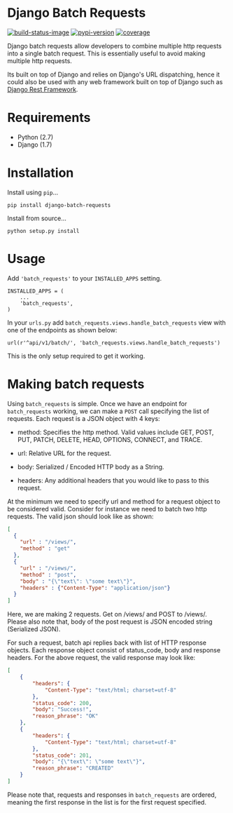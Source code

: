 Django Batch Requests
=========================

[![build-status-image]][travis]
[![pypi-version]][pypi]
[![coverage]][coverage-repo]

Django batch requests allow developers to combine multiple http requests into a single batch request. This is essentially useful to avoid making multiple http requests.

Its built on top of Django and relies on Django's URL dispatching, hence it could also be used with any web framework built on top of Django such as [Django Rest Framework].

# Requirements

* Python (2.7)
* Django (1.7)

# Installation

Install using `pip`...

    pip install django-batch-requests

Install from source...

    python setup.py install


# Usage

Add `'batch_requests'` to your `INSTALLED_APPS` setting.

    INSTALLED_APPS = (
        ...
        'batch_requests',
    )
    
In your `urls.py` add `batch_requests.views.handle_batch_requests` view with one of the endpoints as shown below:


    url(r'^api/v1/batch/', 'batch_requests.views.handle_batch_requests')

This is the only setup required to get it working.



# Making batch requests

Using `batch_requests` is simple. Once we have an endpoint for `batch_requests` working, we can make a `POST` call specifying the list of requests. Each request is a JSON object with 4 keys:

* method: Specifies the http method. Valid values include GET, POST, PUT, PATCH, DELETE, HEAD, OPTIONS, CONNECT, and TRACE.

* url: Relative URL for the request.

* body: Serialized / Encoded HTTP body as a String.

* headers: Any additional headers that you would like to pass to this request.
    
At the minimum we need to specify url and method for a request object to be considered valid. Consider for instance we need to batch two http requests. The valid json should look like as shown:

```json
[
  {
    "url" : "/views/",
    "method" : "get"
  },
  {
    "url" : "/views/",
    "method" : "post",
    "body" : "{\"text\": \"some text\"}",
    "headers" : {"Content-Type": "application/json"}
  }
]
```

Here, we are making 2 requests. Get on /views/ and POST to /views/. Please also note that, body of the post request is JSON encoded string (Serialized JSON).

For such a request, batch api replies back with list of HTTP response objects. Each response object consist of status_code, body and response headers. For the above request, the valid response may look like:

```json
[
    {
        "headers": {
            "Content-Type": "text/html; charset=utf-8"
        },
        "status_code": 200,
        "body": "Success!",
        "reason_phrase": "OK"
    },
    {
        "headers": {
            "Content-Type": "text/html; charset=utf-8"
        },
        "status_code": 201,
        "body": "{\"text\": \"some text\"}",
        "reason_phrase": "CREATED"
    }
]
```

Please note that, requests and responses in `batch_requests` are ordered, meaning the first response in the list is for the first request specified.

[build-status-image]: https://secure.travis-ci.org/tanwanirahul/django-batch-requests.svg?branch=master
[travis]: http://travis-ci.org/tanwanirahul/django-batch-requests?branch=master
[pypi-version]: https://pypip.in/version/django-batch-requests/badge.svg
[pypi]: https://pypi.python.org/pypi/django-batch-requests
[Django Rest Framework]: https://github.com/tomchristie/django-rest-framework
[coverage]: https://coveralls.io/repos/tanwanirahul/django-batch-requests/badge.png?branch=master
[coverage-repo]: https://coveralls.io/r/tanwanirahul/django-batch-requests?branch=master

